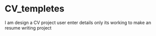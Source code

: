 # CV_templetes
I am design a CV project user enter details only its working to make an resume writing project
